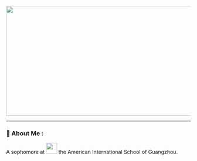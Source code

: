 <div align="center">
  <img src="https://media.giphy.com/media/dWesBcTLavkZuG35MI/giphy.gif" width="600" height="300"/>
</div>

---

### :space_invader: About Me :
A sophomore at <img src="https://media.giphy.com/media/WUlplcMpOCEmTGBtBW/giphy.gif" width="30"> the American International School of Guangzhou.


